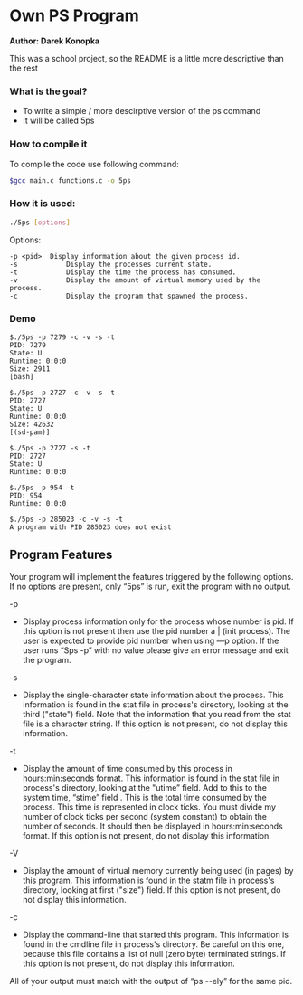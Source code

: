 # Own PS Program
**Author: Darek Konopka**

This was a school project, so the README is a little more descriptive than the rest 

### What is the goal? 
- To write a simple / more descirptive version of the ps command 
- It will be called 5ps

### How to compile it
To compile the code use following command:
```bash
$gcc main.c functions.c -o 5ps
```

### How it is used:
```bash 
./5ps [options]
```

Options:
```
-p <pid>  Display information about the given process id.
-s			  Display the processes current state.
-t			  Display the time the process has consumed.
-v			  Display the amount of virtual memory used by the process.
-c			  Display the program that spawned the process.
```

### Demo
```
$./5ps -p 7279 -c -v -s -t
PID: 7279
State: U
Runtime: 0:0:0
Size: 2911
[bash]

$./5ps -p 2727 -c -v -s -t
PID: 2727
State: U
Runtime: 0:0:0
Size: 42632
[(sd-pam)]

$./5ps -p 2727 -s -t
PID: 2727
State: U
Runtime: 0:0:0

$./5ps -p 954 -t
PID: 954 
Runtime: 0:0:0

$./5ps -p 285023 -c -v -s -t
A program with PID 285023 does not exist
```

## Program Features

Your program will implement the features triggered by the following options. If no options are
present, only “5ps” is run, exit the program with no output.

-p <pid>
- Display process information only for the process whose number is pid. If this option is not present then use the pid number a | (init process). The user is expected to provide pid number when using —p option. If the user runs “Sps -p” with no value please give an error message and exit the program.

-s
- Display the single-character state information about the process. This information is found in the stat file in process's directory, looking at the third ("state") field. Note that the information that you read from the stat file is a character string. If this option is not present, do not display this information.

-t
- Display the amount of time consumed by this process in hours:min:seconds format. This information is found in the stat file in process's directory, looking at the "utime” field. Add to this to the system time, “stime” field . This is the total time consumed by the process. This time is represented in clock ticks. You must divide my number of clock ticks per second (system constant) to obtain the number of seconds. It should then be displayed in hours:min:seconds format. If this option is not present, do not display this information.

-V
- Display the amount of virtual memory currently being used (in pages) by this program. This information is found in the statm file in process's directory, looking at first ("size") field. If this option is not present, do not display this information.

-c
- Display the command-line that started this program. This information is found in the cmdline file in process's directory. Be careful on this one, because this file contains a list of null (zero byte) terminated strings. If this option is not present, do not display this information.

All of your output must match with the output of “ps --ely” for the same pid.

